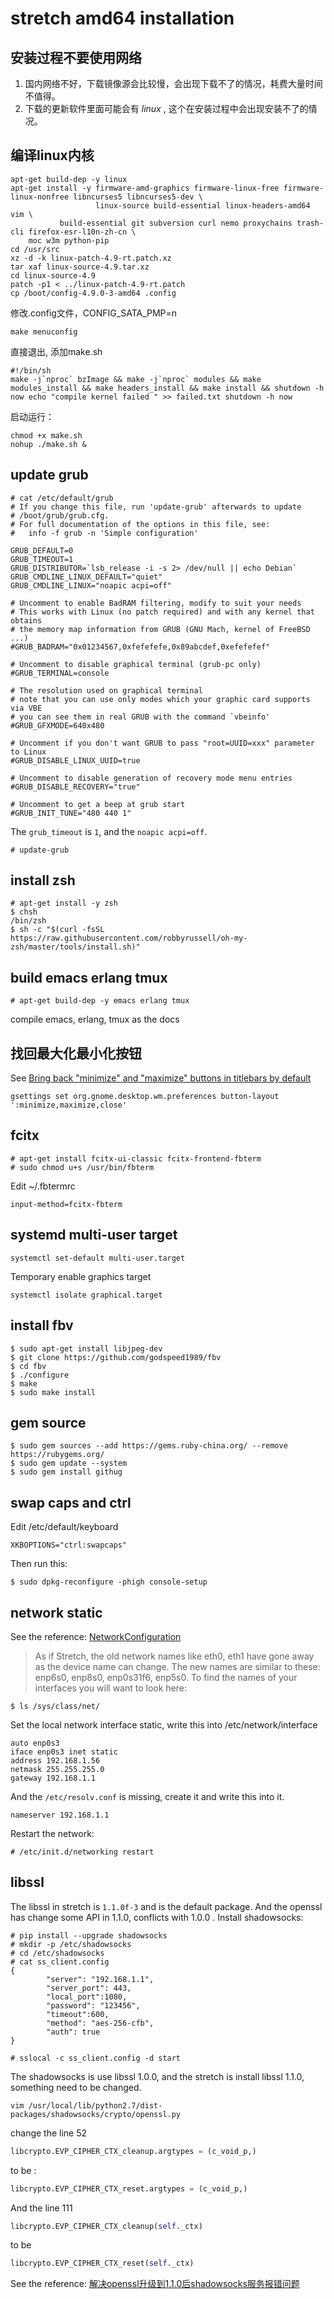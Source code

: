 # stretch amd64 installation

## 安装过程不要使用网络
1. 国内网络不好，下载镜像源会比较慢，会出现下载不了的情况，耗费大量时间不值得。
2. 下载的更新软件里面可能会有 _linux_ , 这个在安装过程中会出现安装不了的情况。

## 编译linux内核

``` shell
apt-get build-dep -y linux
apt-get install -y firmware-amd-graphics firmware-linux-free firmware-linux-nonfree libncurses5 libncurses5-dev \
                   linux-source build-essential linux-headers-amd64 vim \
		   build-essential git subversion curl nemo proxychains trash-cli firefox-esr-l10n-zh-cn \
	moc w3m python-pip
cd /usr/src
xz -d -k linux-patch-4.9-rt.patch.xz
tar xaf linux-source-4.9.tar.xz
cd linux-source-4.9
patch -p1 < ../linux-patch-4.9-rt.patch
cp /boot/config-4.9.0-3-amd64 .config
```

修改.config文件，CONFIG_SATA_PMP=n

``` shell
make menuconfig
```
直接退出, 添加make.sh

``` shell
#!/bin/sh
make -j`nproc` bzImage && make -j`nproc` modules && make modules_install && make headers_install && make install && shutdown -h now echo "compile kernel failed " >> failed.txt shutdown -h now
```

启动运行：

``` shell
chmod +x make.sh
nohup ./make.sh &

```
## update grub

```shell
# cat /etc/default/grub
# If you change this file, run 'update-grub' afterwards to update
# /boot/grub/grub.cfg.
# For full documentation of the options in this file, see:
#   info -f grub -n 'Simple configuration'

GRUB_DEFAULT=0
GRUB_TIMEOUT=1
GRUB_DISTRIBUTOR=`lsb_release -i -s 2> /dev/null || echo Debian`
GRUB_CMDLINE_LINUX_DEFAULT="quiet"
GRUB_CMDLINE_LINUX="noapic acpi=off"

# Uncomment to enable BadRAM filtering, modify to suit your needs
# This works with Linux (no patch required) and with any kernel that obtains
# the memory map information from GRUB (GNU Mach, kernel of FreeBSD ...)
#GRUB_BADRAM="0x01234567,0xfefefefe,0x89abcdef,0xefefefef"

# Uncomment to disable graphical terminal (grub-pc only)
#GRUB_TERMINAL=console

# The resolution used on graphical terminal
# note that you can use only modes which your graphic card supports via VBE
# you can see them in real GRUB with the command `vbeinfo'
#GRUB_GFXMODE=640x480

# Uncomment if you don't want GRUB to pass "root=UUID=xxx" parameter to Linux
#GRUB_DISABLE_LINUX_UUID=true

# Uncomment to disable generation of recovery mode menu entries
#GRUB_DISABLE_RECOVERY="true"

# Uncomment to get a beep at grub start
#GRUB_INIT_TUNE="480 440 1"

```
The `grub_timeout` is `1`, and the `noapic acpi=off`.
```shell
# update-grub
```

## install zsh
```shell
# apt-get install -y zsh
$ chsh
/bin/zsh
$ sh -c "$(curl -fsSL https://raw.githubusercontent.com/robbyrussell/oh-my-zsh/master/tools/install.sh)"
```

## build emacs erlang tmux
```
# apt-get build-dep -y emacs erlang tmux
```
compile emacs, erlang, tmux as the docs

## 找回最大化最小化按钮
See [Bring back "minimize" and "maximize" buttons in titlebars by default](https://labs.riseup.net/code/issues/11270)

``` shell
gsettings set org.gnome.desktop.wm.preferences button-layout ':minimize,maximize,close'
```

## fcitx
```shell
# apt-get install fcitx-ui-classic fcitx-frontend-fbterm
# sudo chmod u+s /usr/bin/fbterm
```
Edit ~/.fbtermrc
```shell
input-method=fcitx-fbterm
```

## systemd multi-user target
```shell
systemctl set-default multi-user.target
```
Temporary enable graphics target
```shell
systemctl isolate graphical.target
```

## install fbv
```shell
$ sudo apt-get install libjpeg-dev
$ git clone https://github.com/godspeed1989/fbv
$ cd fbv
$ ./configure
$ make
$ sudo make install
```
## gem source
```shell
$ sudo gem sources --add https://gems.ruby-china.org/ --remove https://rubygems.org/
$ sudo gem update --system
$ sudo gem install githug
```

## swap caps and ctrl
Edit /etc/default/keyboard
```shell
XKBOPTIONS="ctrl:swapcaps"
```
Then run this:
```shell
$ sudo dpkg-reconfigure -phigh console-setup
```

## network static
See the reference: [NetworkConfiguration](https://wiki.debian.org/NetworkConfiguration)
> As if Stretch, the old network names like eth0, eth1 have gone away as the device name can change. The new names are similar to these: enp6s0, enp8s0, enp0s31f6, enp5s0.
> To find the names of your interfaces you will want to look here:
```shell
$ ls /sys/class/net/
```

Set the local network interface static, write this into /etc/network/interface

``` shell
auto enp0s3
iface enp0s3 inet static
address 192.168.1.56
netmask 255.255.255.0
gateway 192.168.1.1
```

And the `/etc/resolv.conf` is missing, create it and write this into it.

``` shell
nameserver 192.168.1.1
```

Restart the network:

``` shell
# /etc/init.d/networking restart
```

## libssl
The libssl in stretch is `1.1.0f-3` and is the default package.
And the openssl has change some API in 1.1.0, conflicts with 1.0.0 .
Install shadowsocks:

``` shell
# pip install --upgrade shadowsocks
# mkdir -p /etc/shadowsocks
# cd /etc/shadowsocks
# cat ss_client.config
{
        "server": "192.168.1.1",
        "server_port": 443,
        "local_port":1080,
        "password": "123456",
        "timeout":600,
        "method": "aes-256-cfb",
        "auth": true
}

# sslocal -c ss_client.config -d start

```

The shadowsocks is use libssl 1.0.0, and the stretch is install libssl 1.1.0, something need to be changed.

``` shell
vim /usr/local/lib/python2.7/dist-packages/shadowsocks/crypto/openssl.py
```
change the line 52

``` python
libcrypto.EVP_CIPHER_CTX_cleanup.argtypes = (c_void_p,)
```
to be :

``` python
libcrypto.EVP_CIPHER_CTX_reset.argtypes = (c_void_p,)
```

And the line 111

``` python
libcrypto.EVP_CIPHER_CTX_cleanup(self._ctx)
```
to be

``` python
libcrypto.EVP_CIPHER_CTX_reset(self._ctx)
```
See the reference: [解决openssl升级到1.1.0后shadowsocks服务报错问题](https://blog.lyz810.com/article/2016/09/shadowsocks-with-openssl-greater-than-110/)
